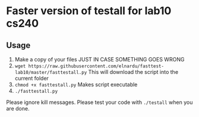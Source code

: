 # Faster version of testall for lab10 cs240

## Usage
1. Make a copy of your files JUST IN CASE SOMETHING GOES WRONG
2. `wget https://raw.githubusercontent.com/elnardu/fasttest-lab10/master/fasttestall.py`
    This will download the script into the current folder
3. `chmod +x fasttestall.py`
    Makes script executable
4. `./fasttestall.py`

Please ignore kill messages.
Please test your code with `./testall` when you are done.

